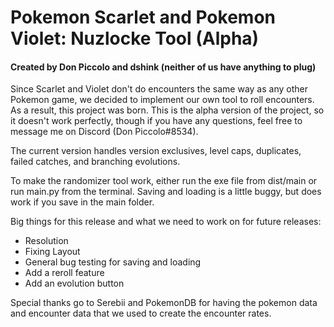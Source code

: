 # Pokemon Scarlet and Pokemon Violet: Nuzlocke Tool (Alpha) #
#### Created by Don Piccolo and dshink (neither of us have anything to plug) ####

Since Scarlet and Violet don't do encounters the same way as any other Pokemon game, we decided to implement our own tool to roll encounters. As a result, this project was born. This is the alpha version of the project, so it doesn't work perfectly, though if you have any questions, feel free to message me on Discord (Don Piccolo#8534).

The current version handles version exclusives, level caps, duplicates, failed catches, and branching evolutions.

To make the randomizer tool work, either run the exe file from dist/main or run main.py from the terminal. Saving and loading is a little buggy, but does work if you save in the main folder.

Big things for this release and what we need to work on for future releases:
* Resolution
* Fixing Layout
* General bug testing for saving and loading 
* Add a reroll feature
* Add an evolution button

Special thanks go to Serebii and PokemonDB for having the pokemon data and encounter data that we used to create the encounter rates.
